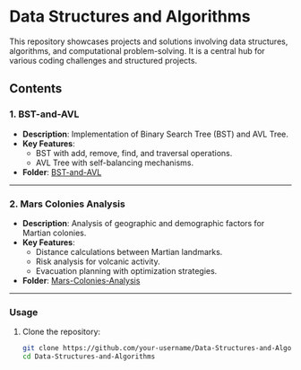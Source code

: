# Data Structures and Algorithms

This repository showcases projects and solutions involving data structures, algorithms, and computational problem-solving. It is a central hub for various coding challenges and structured projects.

## Contents

### 1. BST-and-AVL
- **Description**: Implementation of Binary Search Tree (BST) and AVL Tree.
- **Key Features**:
  - BST with add, remove, find, and traversal operations.
  - AVL Tree with self-balancing mechanisms.
- **Folder**: [BST-and-AVL](./BST-and-AVL)

---

### 2. Mars Colonies Analysis
- **Description**: Analysis of geographic and demographic factors for Martian colonies.
- **Key Features**:
  - Distance calculations between Martian landmarks.
  - Risk analysis for volcanic activity.
  - Evacuation planning with optimization strategies.
- **Folder**: [Mars-Colonies-Analysis](./Mars-Colonies-Analysis)

---

### Usage
1. Clone the repository:
   ```bash
   git clone https://github.com/your-username/Data-Structures-and-Algorithms.git
   cd Data-Structures-and-Algorithms
